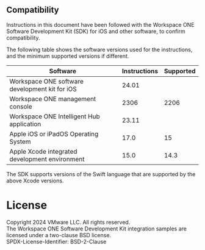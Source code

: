 ## Compatibility
Instructions in this document have been followed with the Workspace ONE Software
Development Kit (SDK) for iOS and other software, to confirm compatibility.

The following table shows the software versions used for the instructions, and
the minimum supported versions if different.

Software                                       | Instructions | Supported |
-----------------------------------------------|--------------|-----------|
Workspace ONE software development kit for iOS | 24.01        |           |
Workspace ONE management console               | 2306         | 2206      |
Workspace ONE Intelligent Hub application      | 23.11        |           |
Apple iOS or iPadOS Operating System           | 17.0         | 15        |
Apple Xcode integrated development environment | 15.0         | 14.3      |

The SDK supports versions of the Swift language that are supported by the above
Xcode versions.

# License
Copyright 2024 VMware LLC. All rights reserved.  
The Workspace ONE Software Development Kit integration samples are licensed
under a two-clause BSD license.  
SPDX-License-Identifier: BSD-2-Clause
